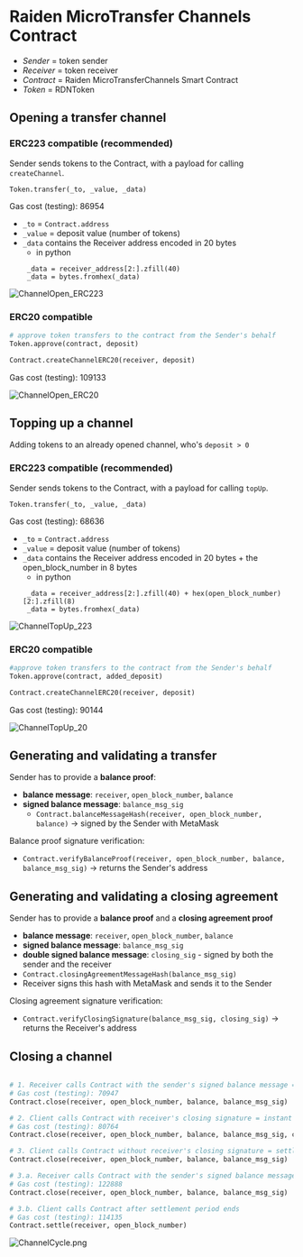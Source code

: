 # Raiden MicroTransfer Channels Contract


- _Sender_ = token sender
- _Receiver_ = token receiver
- _Contract_ = Raiden MicroTransferChannels Smart Contract
- _Token_ = RDNToken


## Opening a transfer channel

### ERC223 compatible (recommended)

Sender sends tokens to the Contract, with a payload for calling `createChannel`.
```
Token.transfer(_to, _value, _data)
```
Gas cost (testing): 86954

 * `_to` = `Contract.address`
 * `_value` = deposit value (number of tokens)
 * `_data` contains the Receiver address encoded in 20 bytes
   - in python
   ```
    _data = receiver_address[2:].zfill(40)
    _data = bytes.fromhex(_data)
   ```

![ChannelOpen_ERC223](/contracts/docs/diagrams/ChannelOpen_223.png)

### ERC20 compatible

```py
# approve token transfers to the contract from the Sender's behalf
Token.approve(contract, deposit)

Contract.createChannelERC20(receiver, deposit)
```
Gas cost (testing): 109133

![ChannelOpen_ERC20](/contracts/docs/diagrams/ChannelOpen_20.png)


## Topping up a channel

Adding tokens to an already opened channel, who's `deposit > 0`

### ERC223 compatible (recommended)

Sender sends tokens to the Contract, with a payload for calling `topUp`.
```
Token.transfer(_to, _value, _data)
```
Gas cost (testing): 68636

 * `_to` = `Contract.address`
 * `_value` = deposit value (number of tokens)
 * `_data` contains the Receiver address encoded in 20 bytes + the open_block_number in 8 bytes
   - in python
   ```
    _data = receiver_address[2:].zfill(40) + hex(open_block_number)[2:].zfill(8)
    _data = bytes.fromhex(_data)
   ```

 ![ChannelTopUp_223](/contracts/docs/diagrams/ChannelTopUp_223.png)


### ERC20 compatible

```py
#approve token transfers to the contract from the Sender's behalf
Token.approve(contract, added_deposit)

Contract.createChannelERC20(receiver, deposit)
```
Gas cost (testing): 90144

 ![ChannelTopUp_20](/contracts/docs/diagrams/ChannelTopUp_20.png)


## Generating and validating a transfer


Sender has to provide a **balance proof**:
- **balance message**: `receiver`, `open_block_number`, `balance`
- **signed balance message**: `balance_msg_sig`
  - `Contract.balanceMessageHash(receiver, open_block_number, balance)` -> signed by the Sender with MetaMask


Balance proof signature verification:

 - `Contract.verifyBalanceProof(receiver, open_block_number, balance, balance_msg_sig)` -> returns the Sender's address



## Generating and validating a closing agreement


Sender has to provide a **balance proof** and a **closing agreement proof**
- **balance message**: `receiver`, `open_block_number`, `balance`
- **signed balance message**: `balance_msg_sig`
- **double signed balance message**: `closing_sig` - signed by both the sender and the receiver
 - `Contract.closingAgreementMessageHash(balance_msg_sig)`
 - Receiver signs this hash with MetaMask and sends it to the Sender


Closing agreement signature verification:

- `Contract.verifyClosingSignature(balance_msg_sig, closing_sig)` -> returns the Receiver's address


## Closing a channel

```py

# 1. Receiver calls Contract with the sender's signed balance message = instant close & settle
# Gas cost (testing): 70947
Contract.close(receiver, open_block_number, balance, balance_msg_sig)

# 2. Client calls Contract with receiver's closing signature = instant close & settle
# Gas cost (testing): 80764
Contract.close(receiver, open_block_number, balance, balance_msg_sig, closing_sig)

# 3. Client calls Contract without receiver's closing signature = settlement period starts
Contract.close(receiver, open_block_number, balance, balance_msg_sig)

# 3.a. Receiver calls Contract with the sender's signed balance message = instant close & settle
# Gas cost (testing): 122888
Contract.close(receiver, open_block_number, balance, balance_msg_sig)

# 3.b. Client calls Contract after settlement period ends
# Gas cost (testing): 114135
Contract.settle(receiver, open_block_number)

```


![ChannelCycle.png](/contracts/docs/diagrams/ChannelCycle.png)
